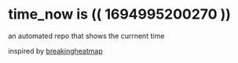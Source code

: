 # time_now is (( 1694995200270 ))

an automated repo that shows the currnent time

inspired by [breakingheatmap](https://github.com/breakingheatmap/breakingheatmap)